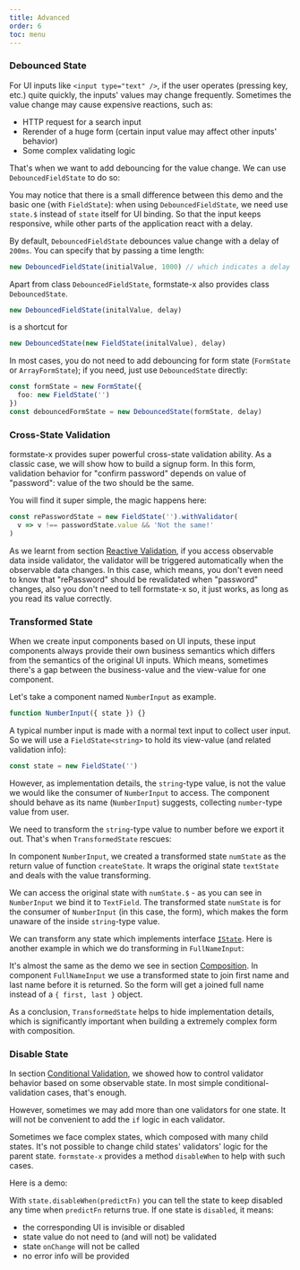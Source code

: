 ```yaml
---
title: Advanced
order: 6
toc: menu
---
```


### Debounced State

For UI inputs like `<input type="text" />`, if the user operates (pressing key, etc.) quite quickly, the inputs' values may change frequently. Sometimes the value change may cause expensive reactions, such as:

* HTTP request for a search input
* Rerender of a huge form (certain input value may affect other inputs' behavior)
* Some complex validating logic

That's when we want to add debouncing for the value change. We can use `DebouncedFieldState` to do so:

<code src="./debounced-field-state.tsx"></code>

You may notice that there is a small difference between this demo and the basic one (with `FieldState`): when using `DebouncedFieldState`, we need use `state.$` instead of `state` itself for UI binding. So that the input keeps responsive, while other parts of the application react with a delay.

By default, `DebouncedFieldState` debounces value change with a delay of `200ms`. You can specify that by passing a time length:

```ts
new DebouncedFieldState(initialValue, 1000) // which indicates a delay of `1s`
```

Apart from class `DebouncedFieldState`, formstate-x also provides class `DebouncedState`.

```ts
new DebouncedFieldState(initalValue, delay)
```

is a shortcut for

```ts
new DebouncedState(new FieldState(initalValue), delay)
```

In most cases, you do not need to add debouncing for form state (`FormState` or `ArrayFormState`); if you need, just use `DebouncedState` directly:

```ts
const formState = new FormState({
  foo: new FieldState('')
})
const debouncedFormState = new DebouncedState(formState, delay)
```

### Cross-State Validation

formstate-x provides super powerful cross-state validation ability. As a classic case, we will show how to build a signup form. In this form, validation behavior for "confirm password" depends on value of "password": value of the two should be the same.

<code src="./password-validation.tsx"></code>

You will find it super simple, the magic happens here:

```ts
const rePasswordState = new FieldState('').withValidator(
  v => v !== passwordState.value && 'Not the same!'
)
```

As we learnt from section [Reactive Validation](/guide/validation#reactive-validation), if you access observable data inside validator, the validator will be triggered automatically when the observable data changes. In this case, which means, you don't even need to know that "rePassword" should be revalidated when "password" changes, also you don't need to tell formstate-x so, it just works, as long as you read its value correctly.

### Transformed State

When we create input components based on UI inputs, these input components always provide their own business semantics which differs from the semantics of the original UI inputs. Which means, sometimes there's a gap between the business-value and the view-value for one component.

Let's take a component named `NumberInput` as example.

```ts
function NumberInput({ state }) {}
```

A typical number input is made with a normal text input to collect user input. So we will use a `FieldState<string>` to hold its view-value (and related validation info):

```ts
const state = new FieldState('')
```

However, as implementation details, the `string`-type value, is not the value we would like the consumer of `NumberInput` to access. The component should behave as its name (`NumberInput`) suggests, collecting `number`-type value from user.

We need to transform the `string`-type value to number before we export it out. That's when `TransformedState` rescues:

<code src="./number-input"></code>

In component `NumberInput`, we created a transformed state `numState` as the return value of function `createState`. It wraps the original state `textState` and deals with the value transforming.

We can access the original state with `numState.$` - as you can see in `NumberInput` we bind it to `TextField`. The transformed state `numState` is for the consumer of `NumberInput` (in this case, the form), which makes the form unaware of the inside `string`-type value.

We can transform any state which implements interface [`IState`](#TODO). Here is another example in which we do transforming in `FullNameInput`:

<code src="./full-name-input"></code>

It's almost the same as the demo we see in section [Composition](/guide/composition#complex-input). In component `FullNameInput` we use a transformed state to join first name and last name before it is returned. So the form will get a joined full name instead of a `{ first, last }` object.

As a conclusion, `TransformedState` helps to hide implementation details, which is significantly important when building a extremely complex form with composition.

### Disable State

In section [Conditional Validation](/guide/validation#conditional-validation), we showed how to control validator behavior based on some observable state. In most simple conditional-validation cases, that's enough.

However, sometimes we may add more than one validators for one state. It will not be convenient to add the `if` logic in each validator.

Sometimes we face complex states, which composed with many child states. It's not possible to change child states' validators' logic for the parent state. `formstate-x` provides a method `disableWhen` to help with such cases.

Here is a demo:

<code src="./disabled-state"></code>

With `state.disableWhen(predictFn)` you can tell the state to keep disabled any time when `predictFn` returns true. If one state is `disabled`, it means:

- the corresponding UI is invisible or disabled
- state value do not need to (and will not) be validated
- state `onChange` will not be called
- no error info will be provided
